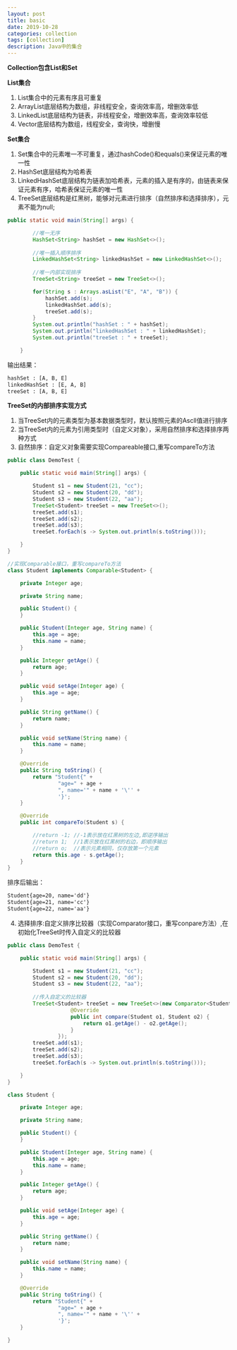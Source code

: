 ```yaml
---
layout: post
title: basic
date: 2019-10-28
categories: collection
tags: [collection]
description: Java中的集合
---
```


**Collection包含List和Set**

**List集合**
1. List集合中的元素有序且可重复
2. ArrayList底层结构为数组，非线程安全，查询效率高，增删效率低
3. LinkedList底层结构为链表，非线程安全，增删效率高，查询效率较低
4. Vector底层结构为数组，线程安全，查询快，增删慢

**Set集合**
1. Set集合中的元素唯一不可重复，通过hashCode()和equals()来保证元素的唯一性
2. HashSet底层结构为哈希表
3. LinkedHashSet底层结构为链表加哈希表，元素的插入是有序的，由链表来保证元素有序，哈希表保证元素的唯一性
4. TreeSet底层结构是红黑树，能够对元素进行排序（自然排序和选择排序），元素不能为null;

```java
public static void main(String[] args) {

        //唯一无序
        HashSet<String> hashSet = new HashSet<>();
        
        //唯一插入顺序排序
        LinkedHashSet<String> linkedHashSet = new LinkedHashSet<>();
        
        //唯一内部实现排序
        TreeSet<String> treeSet = new TreeSet<>();

        for(String s : Arrays.asList("E", "A", "B")) {
            hashSet.add(s);
            linkedHashSet.add(s);
            treeSet.add(s);
        }
        System.out.println("hashSet : " + hashSet);
        System.out.println("linkedHashSet : " + linkedHashSet);
        System.out.println("treeSet : " + treeSet);

    }
```
输出结果：
```xml
hashSet : [A, B, E]
linkedHashSet : [E, A, B]
treeSet : [A, B, E]
```

**TreeSet的内部排序实现方式**

1. 当TreeSet内的元素类型为基本数据类型时，默认按照元素的Ascll值进行排序
2. 当TreeSet内的元素为引用类型时（自定义对象），采用自然排序和选择排序两种方式
3. 自然排序：自定义对象需要实现Compareable接口,重写compareTo方法

```java
public class DemoTest {

    public static void main(String[] args) {

        Student s1 = new Student(21, "cc");
        Student s2 = new Student(20, "dd");
        Student s3 = new Student(22, "aa");
        TreeSet<Student> treeSet = new TreeSet<>();
        treeSet.add(s1);
        treeSet.add(s2);
        treeSet.add(s3);
        treeSet.forEach(s -> System.out.println(s.toString()));

    }
}

//实现Comparable接口，重写compareTo方法
class Student implements Comparable<Student> {

    private Integer age;

    private String name;

    public Student() {
    }

    public Student(Integer age, String name) {
        this.age = age;
        this.name = name;
    }

    public Integer getAge() {
        return age;
    }

    public void setAge(Integer age) {
        this.age = age;
    }

    public String getName() {
        return name;
    }

    public void setName(String name) {
        this.name = name;
    }

    @Override
    public String toString() {
        return "Student{" +
                "age=" + age +
                ", name='" + name + '\'' +
                '}';
    }

    @Override
    public int compareTo(Student s) {

        //return -1; //-1表示放在红黑树的左边,即逆序输出
        //return 1;  //1表示放在红黑树的右边，即顺序输出
        //return o;  //表示元素相同，仅存放第一个元素
        return this.age - s.getAge();
    }
}

```
排序后输出：
```xml
Student{age=20, name='dd'}
Student{age=21, name='cc'}
Student{age=22, name='aa'}
```

4. 选择排序:自定义排序比较器（实现Comparator接口，重写conpare方法）,在初始化TreeSet时传入自定义的比较器

```java
public class DemoTest {

    public static void main(String[] args) {

        Student s1 = new Student(21, "cc");
        Student s2 = new Student(20, "dd");
        Student s3 = new Student(22, "aa");
        
        //传入自定义的比较器
        TreeSet<Student> treeSet = new TreeSet<>(new Comparator<Student>() {
                    @Override
                    public int compare(Student o1, Student o2) {
                        return o1.getAge() - o2.getAge();
                    }
                });
        treeSet.add(s1);
        treeSet.add(s2);
        treeSet.add(s3);
        treeSet.forEach(s -> System.out.println(s.toString()));

    }
}

class Student {

    private Integer age;

    private String name;

    public Student() {
    }

    public Student(Integer age, String name) {
        this.age = age;
        this.name = name;
    }

    public Integer getAge() {
        return age;
    }

    public void setAge(Integer age) {
        this.age = age;
    }

    public String getName() {
        return name;
    }

    public void setName(String name) {
        this.name = name;
    }

    @Override
    public String toString() {
        return "Student{" +
                "age=" + age +
                ", name='" + name + '\'' +
                '}';
    }

}

```

